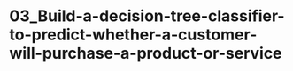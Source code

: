 # 03_Build-a-decision-tree-classifier-to-predict-whether-a-customer-will-purchase-a-product-or-service
